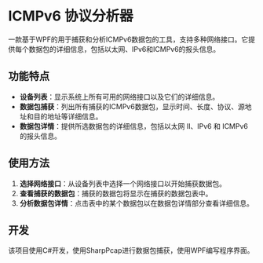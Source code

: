 # ICMPv6 协议分析器

一款基于WPF的用于捕获和分析ICMPv6数据包的工具，支持多种网络接口。它提供每个数据包的详细信息，包括以太网、IPv6和ICMPv6的报头信息。

## 功能特点

- **设备列表**：显示系统上所有可用的网络接口以及它们的详细信息。
- **数据包捕获**：列出所有捕获的ICMPv6数据包，显示时间、长度、协议、源地址和目的地址等详细信息。
- **数据包详情**：提供所选数据包的详细信息，包括以太网 II、IPv6 和 ICMPv6 的报头信息。

## 使用方法

1. **选择网络接口**：从设备列表中选择一个网络接口以开始捕获数据包。
2. **查看捕获的数据包**：捕获的数据包将显示在捕获的数据包表中。
3. **分析数据包详情**：点击表中的某个数据包以在数据包详情部分查看详细信息。

## 开发

该项目使用C#开发，使用SharpPcap进行数据包捕获，使用WPF编写程序界面。

